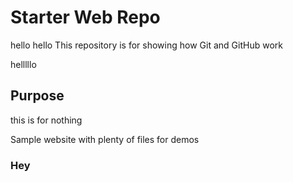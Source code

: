 # Starter Web Repo
hello hello
This repository is for showing how Git and GitHub work

helllllo
## Purpose
this is for nothing

Sample website with plenty of files for demos
### Hey

